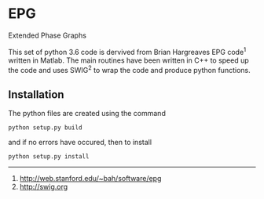 # EPG
Extended Phase Graphs

This set of python 3.6 code is dervived from Brian Hargreaves EPG code<sup>1</sup> written in Matlab. The main routines have been written in C++ to speed up the code and uses SWIG<sup>2</sup> to wrap the code and produce python functions. 

## Installation

The python files are created using the command 

`python setup.py build`

and if no errors have occured, then to install

`python setup.py install`


---

1. http://web.stanford.edu/~bah/software/epg
2. http://swig.org
